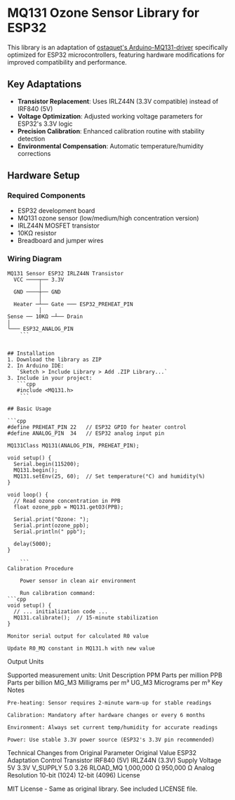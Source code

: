 # MQ131 Ozone Sensor Library for ESP32

This library is an adaptation of [ostaquet's Arduino-MQ131-driver](https://github.com/ostaquet/Arduino-MQ131-driver) specifically optimized for ESP32 microcontrollers, featuring hardware modifications for improved compatibility and performance.

## Key Adaptations
- **Transistor Replacement**: Uses IRLZ44N (3.3V compatible) instead of IRF840 (5V)
- **Voltage Optimization**: Adjusted working voltage parameters for ESP32's 3.3V logic
- **Precision Calibration**: Enhanced calibration routine with stability detection
- **Environmental Compensation**: Automatic temperature/humidity corrections

## Hardware Setup
### Required Components
- ESP32 development board
- MQ131 ozone sensor (low/medium/high concentration version)
- IRLZ44N MOSFET transistor
- 10KΩ resistor
- Breadboard and jumper wires

### Wiring Diagram

```plaintext
MQ131 Sensor ESP32 IRLZ44N Transistor
  VCC ────┬── 3.3V
          │
  GND ────┼── GND
          │
  Heater ─┴── Gate ─── ESP32_PREHEAT_PIN
          │
Sense ── 10KΩ ─┴── Drain
│
└─── ESP32_ANALOG_PIN
    ```


## Installation
1. Download the library as ZIP
2. In Arduino IDE:  
   `Sketch > Include Library > Add .ZIP Library...`
3. Include in your project:
   ```cpp
   #include <MQ131.h>
    ```
   
## Basic Usage

```cpp
#define PREHEAT_PIN 22   // ESP32 GPIO for heater control
#define ANALOG_PIN  34   // ESP32 analog input pin

MQ131Class MQ131(ANALOG_PIN, PREHEAT_PIN);

void setup() {
  Serial.begin(115200);
  MQ131.begin();
  MQ131.setEnv(25, 60);  // Set temperature(°C) and humidity(%)
}

void loop() {
  // Read ozone concentration in PPB
  float ozone_ppb = MQ131.getO3(PPB);
  
  Serial.print("Ozone: ");
  Serial.print(ozone_ppb);
  Serial.println(" ppb");

  delay(5000);
}

    ```
Calibration Procedure

    Power sensor in clean air environment

    Run calibration command:
```cpp
void setup() {
  // ... initialization code ...
  MQ131.calibrate();  // 15-minute stabilization
}
```

    Monitor serial output for calculated R0 value

    Update R0_MQ constant in MQ131.h with new value

Output Units

Supported measurement units:
Unit	Description
PPM	Parts per million
PPB	Parts per billion
MG_M3	Milligrams per m³
UG_M3	Micrograms per m³
Key Notes

    Pre-heating: Sensor requires 2-minute warm-up for stable readings

    Calibration: Mandatory after hardware changes or every 6 months

    Environment: Always set current temp/humidity for accurate readings

    Power: Use stable 3.3V power source (ESP32's 3.3V pin recommended)

Technical Changes from Original
Parameter	Original Value	ESP32 Adaptation
Control Transistor	IRF840 (5V)	IRLZ44N (3.3V)
Supply Voltage	5V	3.3V
V_SUPPLY	5.0	3.26
RLOAD_MQ	1,000,000 Ω	950,000 Ω
Analog Resolution	10-bit (1024)	12-bit (4096)
License

MIT License - Same as original library. See included LICENSE file.
